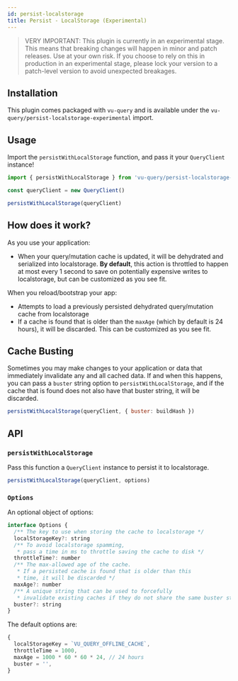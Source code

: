 ```yaml
---
id: persist-localstorage
title: Persist - LocalStorage (Experimental)
---
```


> VERY IMPORTANT: This plugin is currently in an experimental stage. This means that breaking changes will happen in minor and patch releases. Use at your own risk. If you choose to rely on this in production in an experimental stage, please lock your version to a patch-level version to avoid unexpected breakages.

## Installation

This plugin comes packaged with `vu-query` and is available under the `vu-query/persist-localstorage-experimental` import.

## Usage

Import the `persistWithLocalStorage` function, and pass it your `QueryClient` instance!

```js
import { persistWithLocalStorage } from 'vu-query/persist-localstorage-experimental'

const queryClient = new QueryClient()

persistWithLocalStorage(queryClient)
```

## How does it work?

As you use your application:

- When your query/mutation cache is updated, it will be dehydrated and serialized into localstorage. **By default**, this action is throttled to happen at most every 1 second to save on potentially expensive writes to localstorage, but can be customized as you see fit.

When you reload/bootstrap your app:

- Attempts to load a previously persisted dehydrated query/mutation cache from localstorage
- If a cache is found that is older than the `maxAge` (which by default is 24 hours), it will be discarded. This can be customized as you see fit.

## Cache Busting

Sometimes you may make changes to your application or data that immediately invalidate any and all cached data. If and when this happens, you can pass a `buster` string option to `persistWithLocalStorage`, and if the cache that is found does not also have that buster string, it will be discarded.

```js
persistWithLocalStorage(queryClient, { buster: buildHash })
```

## API

### `persistWithLocalStorage`

Pass this function a `QueryClient` instance to persist it to localstorage.

```js
persistWithLocalStorage(queryClient, options)
```

### `Options`

An optional object of options:

```js
interface Options {
  /** The key to use when storing the cache to localstorage */
  localStorageKey?: string
  /** To avoid localstorage spamming,
   * pass a time in ms to throttle saving the cache to disk */
  throttleTime?: number
  /** The max-allowed age of the cache.
   * If a persisted cache is found that is older than this
   * time, it will be discarded */
  maxAge?: number
  /** A unique string that can be used to forcefully
   * invalidate existing caches if they do not share the same buster string */
  buster?: string
}
```

The default options are:

```js
{
  localStorageKey = `VU_QUERY_OFFLINE_CACHE`,
  throttleTime = 1000,
  maxAge = 1000 * 60 * 60 * 24, // 24 hours
  buster = '',
}
```
